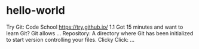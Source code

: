 # hello-world

Try Git: Code School
https://try.github.io/
1.1 Got 15 minutes and want to learn Git? Git allows ... Repository: A directory where Git has been initialized to start version controlling your files. Clicky Click: ...
